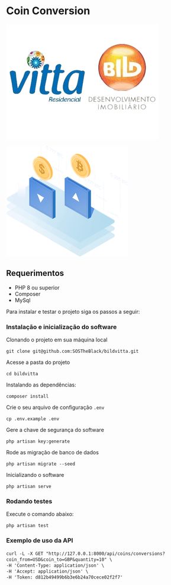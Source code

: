 # Coin Conversion

![Tests](public/assests/bild_vitta.png)

![CUrrency](public/assests/currency-converter.png)

## **Requerimentos**

- PHP 8 ou superior
- Composer
- MySql

Para instalar e testar o projeto siga os passos a seguir:

### Instalação e inicialização do software

Clonando o projeto em sua máquina local

```shell
git clone git@github.com:SOSTheBlack/bildvitta.git
```

Acesse a pasta do projeto

```shell
cd bildvitta
```

Instalando as dependências:

```shell
composer install
```

Crie o seu arquivo de configuração `.env`

```shell
cp .env.example .env
```

Gere a chave de segurança do software

```shell
php artisan key:generate
```

Rode as migração de banco de dados
```shell
php artisan migrate --seed
```

Inicializando o software

```shell
php artisan serve
```

### Rodando testes

Execute o comando abaixo:

```shell
php artisan test
```

### Exemplo de uso da API

```
curl -L -X GET "http://127.0.0.1:8000/api/coins/conversions?coin_from=USD&coin_to=GBP&quantity=10" \
-H 'Content-Type: application/json' \
-H 'Accept: application/json' \
-H 'Token: d812b49499b6b3e6b24a70cece02f2f7'
```
